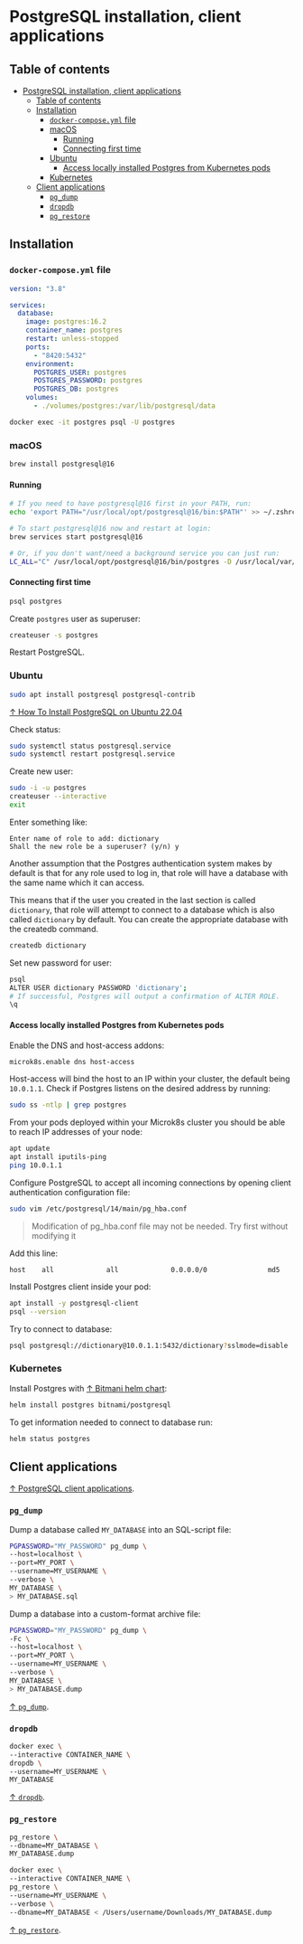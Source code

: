 # PostgreSQL installation, client applications

## Table of contents

- [PostgreSQL installation, client applications](#postgresql-installation-client-applications)
  - [Table of contents](#table-of-contents)
  - [Installation](#installation)
    - [`docker-compose.yml` file](#docker-composeyml-file)
    - [macOS](#macos)
      - [Running](#running)
      - [Connecting first time](#connecting-first-time)
    - [Ubuntu](#ubuntu)
      - [Access locally installed Postgres from Kubernetes pods](#access-locally-installed-postgres-from-kubernetes-pods)
    - [Kubernetes](#kubernetes)
  - [Client applications](#client-applications)
    - [`pg_dump`](#pg_dump)
    - [`dropdb`](#dropdb)
    - [`pg_restore`](#pg_restore)

## Installation

### `docker-compose.yml` file

```yaml
version: "3.8"

services:
  database:
    image: postgres:16.2
    container_name: postgres
    restart: unless-stopped
    ports:
      - "8420:5432"
    environment:
      POSTGRES_USER: postgres
      POSTGRES_PASSWORD: postgres
      POSTGRES_DB: postgres
    volumes:
      - ./volumes/postgres:/var/lib/postgresql/data
```

```bash
docker exec -it postgres psql -U postgres
```

### macOS

```bash
brew install postgresql@16
```

#### Running

```bash
# If you need to have postgresql@16 first in your PATH, run:
echo 'export PATH="/usr/local/opt/postgresql@16/bin:$PATH"' >> ~/.zshrc

# To start postgresql@16 now and restart at login:
brew services start postgresql@16

# Or, if you don't want/need a background service you can just run:
LC_ALL="C" /usr/local/opt/postgresql@16/bin/postgres -D /usr/local/var/postgresql@16
```

#### Connecting first time

```bash
psql postgres
```

Create `postgres` user as superuser:

```bash
createuser -s postgres
```

Restart PostgreSQL.

### Ubuntu

```bash
sudo apt install postgresql postgresql-contrib
```

[↑ How To Install PostgreSQL on Ubuntu 22.04](https://www.digitalocean.com/community/tutorials/how-to-install-postgresql-on-ubuntu-22-04-quickstart)

Check status:

```bash
sudo systemctl status postgresql.service
sudo systemctl restart postgresql.service
```

Create new user:

```bash
sudo -i -u postgres
createuser --interactive
exit
```

Enter something like:

```text
Enter name of role to add: dictionary
Shall the new role be a superuser? (y/n) y
```

Another assumption that the Postgres authentication system makes by default is that for any role used to log in, that role will have a database with the same name which it can access.

This means that if the user you created in the last section is called `dictionary`, that role will attempt to connect to a database which is also called `dictionary` by default. You can create the appropriate database with the createdb command.

```bash
createdb dictionary
```

Set new password for user:

```bash
psql
ALTER USER dictionary PASSWORD 'dictionary';
# If successful, Postgres will output a confirmation of ALTER ROLE.
\q
```

#### Access locally installed Postgres from Kubernetes pods

Enable the DNS and host-access addons:

```bash
microk8s.enable dns host-access
```

Host-access will bind the host to an IP within your cluster, the default being `10.0.1.1`. Check if Postgres listens on the desired address by running:

```bash
sudo ss -ntlp | grep postgres
```

From your pods deployed within your Microk8s cluster you should be able to reach IP addresses of your node:

```bash
apt update
apt install iputils-ping
ping 10.0.1.1
```

Configure PostgreSQL to accept all incoming connections by opening client authentication configuration file:

```bash
sudo vim /etc/postgresql/14/main/pg_hba.conf
```

> Modification of pg_hba.conf file may not be needed. Try first without modifying it

Add this line:

```text
host    all             all             0.0.0.0/0               md5
```

Install Postgres client inside your pod:

```bash
apt install -y postgresql-client
psql --version 
```

Try to connect to database:

```bash
psql postgresql://dictionary@10.0.1.1:5432/dictionary?sslmode=disable
```

### Kubernetes

Install Postgres with [↑ Bitmani helm chart](https://bitnami.com/stack/postgresql/helm):

```bash
helm install postgres bitnami/postgresql
```

To get information needed to connect to database run:

```bash
helm status postgres
```

## Client applications

[↑ PostgreSQL client applications](https://postgrespro.ru/docs/postgresql/16/reference-client?lang=en).

### `pg_dump`

Dump a database called `MY_DATABASE` into an SQL-script file:

```bash
PGPASSWORD="MY_PASSWORD" pg_dump \
--host=localhost \
--port=MY_PORT \
--username=MY_USERNAME \
--verbose \
MY_DATABASE \
> MY_DATABASE.sql
```

Dump a database into a custom-format archive file:

```bash
PGPASSWORD="MY_PASSWORD" pg_dump \
-Fc \
--host=localhost \
--port=MY_PORT \
--username=MY_USERNAME \
--verbose \
MY_DATABASE \
> MY_DATABASE.dump
```

[↑ `pg_dump`](https://postgrespro.ru/docs/postgresql/16/app-pgdump?lang=en).

### `dropdb`

```bash
docker exec \
--interactive CONTAINER_NAME \
dropdb \
--username=MY_USERNAME \
MY_DATABASE
```

[↑ `dropdb`](https://postgrespro.ru/docs/postgresql/16/app-dropdb?lang=en).

### `pg_restore`

```bash
pg_restore \
--dbname=MY_DATABASE \
MY_DATABASE.dump
```

```bash
docker exec \
--interactive CONTAINER_NAME \
pg_restore \
--username=MY_USERNAME \
--verbose \
--dbname=MY_DATABASE < /Users/username/Downloads/MY_DATABASE.dump
```

[↑ `pg_restore`](https://postgrespro.ru/docs/postgresql/16/app-pgrestore?lang=en).
